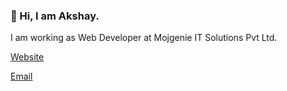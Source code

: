 ### 👋 Hi, I am Akshay.

I am working as Web Developer at Mojgenie IT Solutions Pvt Ltd.

[Website](https://akshaykp.in)

[Email](mailto:mail@akshaykp.in)
